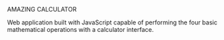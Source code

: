 <h>
  AMAZING CALCULATOR
</h>
<p>
Web application built with JavaScript capable of performing the four basic mathematical operations with a calculator interface.
</p>
